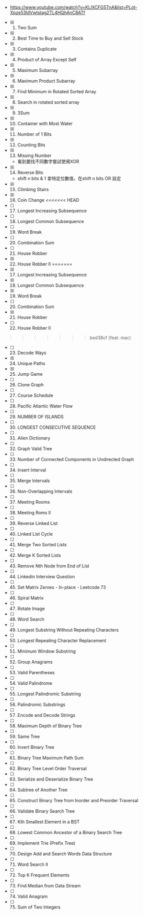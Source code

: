 * https://www.youtube.com/watch?v=KLlXCFG5TnA&list=PLot-Xpze53ldVwtstag2TL4HQhAnC8ATf
* [x] 1. Two Sum
* [x] 2. Best Time to Buy and Sell Stock
* [x] 3. Contains Duplicate
 * [x] 4. Product of Array Except Self
 * [x] 5. Maximum Subarray
 * [x] 6. Maximum Product Subarray
 * [x] 7. Find Minimum in Rotated Sorted Array
 * [x] 8. Search in rotated sorted array
 * [x] 9. 3Sum
 * [x] 10. Container with Most Water
 * [x] 11. Number of 1 Bits
 * [x] 12. Counting Bits
 * [x] 13. Missing Number
	 * 看到要找不同數字嘗試使用XOR
 * [x] 14. Reverse Bits
	 * shift n bits  & 1 拿特定位數值，在shift n bits OR 設定
 * [x] 15. Climbing Stairs
 * [x] 16. Coin Change
<<<<<<< HEAD
 * [ ] 17. Longest Increasing Subsequence
 * [ ] 18. Longest Common Subsequence
 * [ ] 19. Word Break
 * [ ] 20. Combination Sum
 * [ ] 21. House Robber
 * [x] 22. House Robber II
=======
 * [x] 17. Longest Increasing Subsequence
 * [x] 18. Longest Common Subsequence
 * [x] 19. Word Break
 * [ ] 20. Combination Sum
 * [x] 21. House Robber
 * [ ] 22. House Robber II
>>>>>>> bed38cf (feat: mac)
 * [ ] 23. Decode Ways
 * [x] 24. Unique Paths
 * [x] 25. Jump Game
 * [ ] 26. Clone Graph
 * [ ] 27. Course Schedule
 * [ ] 28. Pacific Atlantic Water Flow
 * [ ] 29. NUMBER OF ISLANDS
 * [ ] 30. LONGEST CONSECUTIVE SEQUENCE
 * [ ] 31. Alien Dictionary
 * [ ] 32. Graph Valid Tree
 * [ ] 33. Number of Connected Components in Undirected Graph
 * [ ] 34. Insert Interval
 * [ ] 35. Merge Intervals
 * [ ] 36. Non-Overlapping Intervals
 * [ ] 37. Meeting Rooms
 * [ ] 38. Meeting Roms II
 * [ ] 39. Reverse Linked List
 * [ ] 40. Linked List Cycle
 * [ ] 41. Merge Two Sorted Lists
* [ ] 42. Merge K Sorted Lists
* [ ] 43. Remove Nth Node from End of List
* [ ] 44. Linkedin Interview Question
* [ ] 45. Set Matrix Zeroes - In-place - Leetcode 73
* [ ] 46. Spiral Matrix
* [ ] 47. Rotate Image
* [ ] 48. Word Search
* [ ] 49. Longest Substring Without Repeating Characters
* [ ] 50. Longest Repeating Character Replacement
* [ ] 51. Minimum Window Substring
* [ ] 52. Group Anagrams
* [ ] 53. Valid Parentheses
* [ ] 54. Valid Palindrome
* [ ] 55. Longest Palindromic Substring
* [ ] 56. Palindromic Substrings
* [ ] 57. Encode and Decode Strings
* [ ] 58. Maximum Depth of Binary Tree
* [ ] 59. Same Tree
* [ ] 60. Invert Binary Tree
* [ ] 61. Binary Tree Maximum Path Sum
* [ ] 62. Binary Tree Level Order Traversal
* [ ] 63. Serialize and Deserialize Binary Tree
* [ ] 64. Subtree of Another Tree
* [ ] 65. Construct Binary Tree from Inorder and Preorder Traversal
* [ ] 66. Validate Binary Search Tree
* [ ] 67. Kth Smallest Element in a BST
* [ ] 68. Lowest Common Ancestor of a Binary Search Tree
* [ ] 69. Implement Trie (Prefix Tree)
* [ ] 70. Design Add and Search Words Data Structure
* [ ] 71. Word Search II
* [ ] 72. Top K Frequent Elements
* [ ] 73. Find Median from Data Stream
* [ ] 74. Valid Anagram
* [ ] 75. Sum of Two Integers